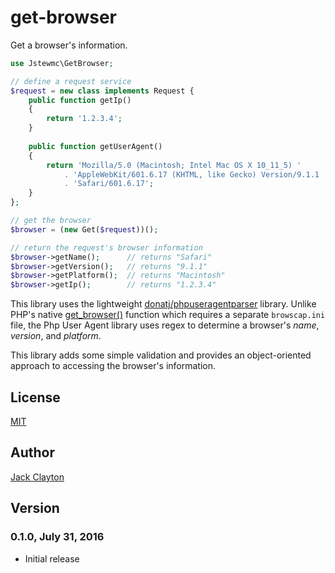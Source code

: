 # get-browser
Get a browser's information.

```php
use Jstewmc\GetBrowser;

// define a request service
$request = new class implements Request {
    public function getIp()
    {
        return '1.2.3.4';
    }
    
    public function getUserAgent()
    {
        return 'Mozilla/5.0 (Macintosh; Intel Mac OS X 10_11_5) '
            . 'AppleWebKit/601.6.17 (KHTML, like Gecko) Version/9.1.1 '
            . 'Safari/601.6.17';
    }
};

// get the browser
$browser = (new Get($request))();

// return the request's browser information
$browser->getName();      // returns "Safari"
$browser->getVersion();   // returns "9.1.1"
$browser->getPlatform();  // returns "Macintosh"
$browser->getIp();        // returns "1.2.3.4"
```

This library uses the lightweight [donatj/phpuseragentparser](https://github.com/donatj/PhpUserAgent) library. Unlike PHP's native [get_browser()](http://php.net/manual/en/function.get-browser.php) function which requires a separate `browscap.ini` file, the Php User Agent library uses regex to determine a browser's _name_, _version_, and _platform_.

This library adds some simple validation and provides an object-oriented approach to accessing the browser's information.

## License

[MIT](https://github.com/jstewmc/get-browser/blob/master/LICENSE)

## Author

[Jack Clayton](clayjs0@gmail.com)

## Version

### 0.1.0, July 31, 2016

* Initial release
